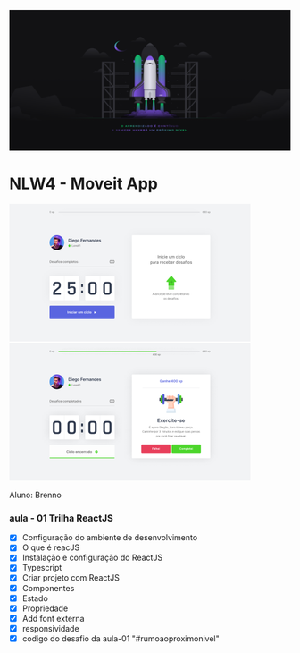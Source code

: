 ![nlw4 screen](./bg-nlw4.png)

# NLW4 - Moveit App

![screen2](./home.png)
![screen2](./home2.png)

Aluno: Brenno

### aula - 01 Trilha ReactJS
- [x] Configuração do ambiente de desenvolvimento
- [x] O que é reacJS
- [x] Instalação e configuração do ReactJS
- [x] Typescript
- [x] Criar projeto com ReactJS
- [x] Componentes
- [x] Estado
- [x] Propriedade
- [x] Add font externa
- [x] responsividade
- [x] codigo do desafio da aula-01 "#rumoaoproximonivel"